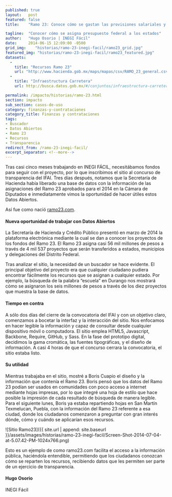 ```yaml
---
published: true
layout:   post
featured: false
title:    "Ramo 23: Conoce cómo se gastan las provisiones salariales y económicas de México"

tagline:  "Conocer cómo se asigna presupuesto federal a los estados"
author:   "Hugo Osorio | INEGI Fácil"
date:     2014-06-15 12:09:00 -0500
grid_img:    "historias/ramo-23-inegi-facil/ramo23_grid.jpg"
featured_img: "historias/ramo-23-inegi-facil/ramo23_featured.jpg"
datasets:
  -
    title: "Recursos Ramo 23"
    url: "http://www.hacienda.gob.mx/maps/mapas/csv/RAMO_23_general.csv"
  -
    title: "Infraestructura Carretera"
    url: http://busca.datos.gob.mx/#/conjuntos/infraestructura-carretera

permalink: /impacto/historias/ramo-23.html
section: impacto
sub_section: casos-de-uso
category: finanzas-y-contrataciones
category_title: Finanzas y contrataciones
tags:
- Buscador
- Datos Abiertos
- Ramo 23
- Recursos
- Transparencia
redirect_from: /ramo-23-inegi-facil/
excerpt_separator: <!--more-->
---
```


Tras casi cinco meses trabajando en INEGI FÁCIL, necesitábamos fondos para seguir con el proyecto, por lo que inscribimos el sitio al concurso de transparencia del IFAI. Tres días después, notamos que la Secretaría de Hacienda había liberado una base de datos con la información de las asignaciones del Ramo 23 aprobados para el 2014 en la Cámara de Diputados e inmediatamente vimos la oportunidad de hacer útiles estos Datos Abiertos.

<!--more-->

Así fue como nació [ramo23.com](http://ramo23.com/).

#### Nueva oportunidad de trabajar con Datos Abiertos

La Secretaría de Hacienda y Crédito Público presentó en marzo de 2014 la plataforma electrónica mediante la cual se dan a conocer los proyectos de los fondos del Ramo 23. El Ramo 23 asigna casi 56 mil millones de pesos a través de 4 mil 537 proyectos que serán transferidos a estados, municipios y delegaciones del Distrito Federal.

Tras analizar el sitio, la necesidad de un buscador se hace evidente. El principal objetivo del proyecto era que cualquier ciudadano pudiera encontrar fácilmente los recursos que se asignan a cualquier estado. Por ejemplo, la búsqueda de la palabra “escuela” en Durango nos mostrará cómo se asignaron los seis millones de pesos a través de los diez proyectos que muestra la base de datos.

#### Tiempo en contra

A sólo dos días del cierre de la convocatoria del IFAI y con un objetivo claro, comenzamos a bocetar la interfaz y la interacción del sitio. Nos enfocamos en hacer legible la información y capaz de consultar desde cualquier dispositivo móvil o computadora. El sitio emplea HTML5, Javascript, Backbone, Require, GitHub, y Sass. En la fase del prototipo digital, decidimos la gama cromática, las fuentes tipográficas, y el diseño de información.  A casi 4 horas de que el concurso cerrara la convocatoria, el sitio estaba listo.

#### Su utilidad

Mientras trabajaba en el sitio, mostré a Boris Cuapio el diseño y la información que contenía el Ramo 23. Boris pensó que los datos del Ramo 23 podían ser usados en comunidades con poco acceso a internet mediante hojas impresas, por lo que integré una hoja de estilo que hace posible la impresión de cada resultado de búsqueda de manera legible. Para el siguiente lunes, Boris ya estaba repartiendo hojas en San Martín Texmelucan, Puebla, con la información del Ramo 23 referente a esa ciudad, donde los ciudadanos comenzaron a preguntar con gran interés dónde, cómo y cuándo se aplicarían esos recursos.

![Sitio Ramo23]({{ site.url | append: site.baseurl }}/assets/images/historias/ramo-23-inegi-facil/Screen-Shot-2014-07-04-at-5.07.42-PM-1024x766.png)

Esto es un ejemplo de como ramo23.com facilita el acceso a la información pública, haciéndola entendible, permitiendo que los ciudadanos conozcan cómo se reparten los recursos, recibiendo datos que les permiten ser parte de un ejercicio de transparencia.

#### Hugo Osorio

INEGI Fácil
